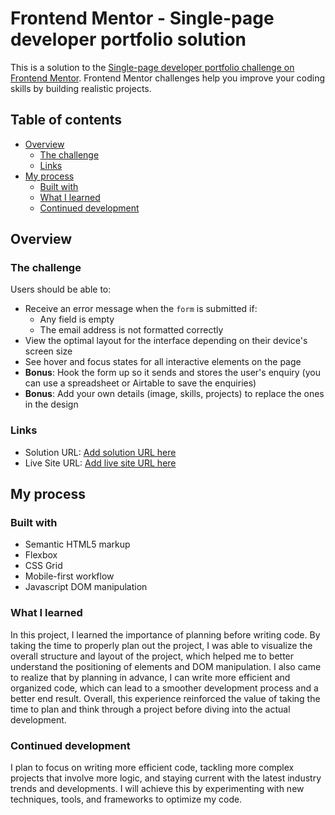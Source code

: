 # Frontend Mentor - Single-page developer portfolio solution

This is a solution to the [Single-page developer portfolio challenge on Frontend Mentor](https://www.frontendmentor.io/challenges/singlepage-developer-portfolio-bBVj2ZPi-x). Frontend Mentor challenges help you improve your coding skills by building realistic projects. 

## Table of contents

- [Overview](#overview)
  - [The challenge](#the-challenge)
  - [Links](#links)
- [My process](#my-process)
  - [Built with](#built-with)
  - [What I learned](#what-i-learned)
  - [Continued development](#continued-development)



## Overview

### The challenge

Users should be able to:

- Receive an error message when the `form` is submitted if:
  - Any field is empty
  - The email address is not formatted correctly
- View the optimal layout for the interface depending on their device's screen size
- See hover and focus states for all interactive elements on the page
- **Bonus**: Hook the form up so it sends and stores the user's enquiry (you can use a spreadsheet or Airtable to save the enquiries)
- **Bonus**: Add your own details (image, skills, projects) to replace the ones in the design

### Links

- Solution URL: [Add solution URL here](https://github.com/CESAR-JARAMILLO/Developer-Portfolio)
- Live Site URL: [Add live site URL here](https://cesar-jaramillo.github.io/Developer-Portfolio/)

## My process

### Built with

- Semantic HTML5 markup
- Flexbox
- CSS Grid
- Mobile-first workflow
- Javascript DOM manipulation

### What I learned

In this project, I learned the importance of planning before writing code. By taking the time to properly plan out the project, I was able to visualize the overall structure and layout of the project, which helped me to better understand the positioning of elements and DOM manipulation. I also came to realize that by planning in advance, I can write more efficient and organized code, which can lead to a smoother development process and a better end result. Overall, this experience reinforced the value of taking the time to plan and think through a project before diving into the actual development.

### Continued development

I plan to focus on writing more efficient code, tackling more complex projects that involve more logic, and staying current with the latest industry trends and developments. I will achieve this by experimenting with new techniques, tools, and frameworks to optimize my code.